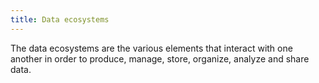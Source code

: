 ```yaml
---
title: Data ecosystems
---
```

The data ecosystems are the various elements that interact with one another in order to produce, manage, store, organize, analyze and share data. 
